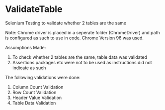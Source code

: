 # ValidateTable
Selenium Testing to validate whether 2 tables are the same 

Note: Chrome driver is placed in a seperate folder (ChromeDriver) and path is configured as such to use in code. Chrome Version 96 was used.

Assumptions Made:
  1. To check whether 2 tables are the same, table data was validated
  2. Assertions packages etc were not to be used as instructions did not indicate as such

The following validations were done:
  1. Column Count Validation
  2. Row Count Validation
  3. Header Value Validation
  4. Table Data Validation
